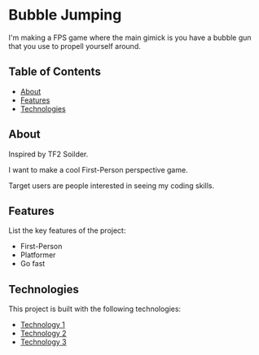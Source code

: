 # Bubble Jumping

I'm making a FPS game where the main gimick is you have a bubble gun that you use to propell yourself around.

## Table of Contents

- [About](#about)
- [Features](#features)
- [Technologies](#technologies)

## About

Inspired by TF2 Soilder.

I want to make a cool First-Person perspective game.

Target users are people interested in seeing my coding skills.

## Features

List the key features of the project:
- First-Person
- Platformer
- Go fast

## Technologies

This project is built with the following technologies:
- [Technology 1](https://unity.com/)
- [Technology 2](https://wiki.teamfortress.com/wiki/Jumping#Basic_rocket_jump)
- [Technology 3](https://en.wikipedia.org/wiki/Bubble_(physics))

